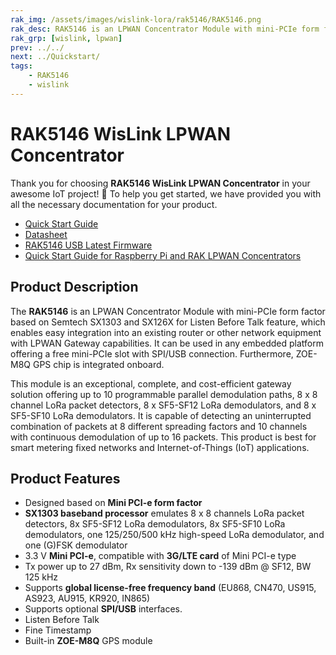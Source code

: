 ```yaml
---
rak_img: /assets/images/wislink-lora/rak5146/RAK5146.png
rak_desc: RAK5146 is an LPWAN Concentrator Module with mini-PCIe form factor based on Semtech SX1303 and SX126X for Listen Before Talk feature, which enables easy integration into an existing router or other network equipment with LPWAN Gateway capabilities.
rak_grp: [wislink, lpwan]
prev: ../../
next: ../Quickstart/
tags:
    - RAK5146
    - wislink
---
```


# RAK5146 WisLink LPWAN Concentrator
Thank you for choosing **RAK5146 WisLink LPWAN Concentrator** in your awesome IoT project! 🎉 To help you get started, we have provided you with all the necessary documentation for your product.

* [Quick Start Guide](../Quickstart/)
* [Datasheet](../Datasheet/)
* [RAK5146 USB Latest Firmware](https://downloads.rakwireless.com/LoRa/RAK5146/Firmware/RAK5146_USB_Latest_Firmware.zip)
* [Quick Start Guide for Raspberry Pi and RAK LPWAN Concentrators](https://docs.rakwireless.com/Knowledge-Hub/Learn/Raspberry-Pi-and-RAK-LPWAN-Concentrators/)

## Product Description

The **RAK5146** is an LPWAN Concentrator Module with mini-PCIe form factor based on Semtech SX1303 and SX126X for Listen Before Talk feature, which enables easy integration into an existing router or other network equipment with LPWAN Gateway capabilities. It can be used in any embedded platform offering a free mini-PCIe slot with SPI/USB connection. Furthermore, ZOE- M8Q GPS chip is integrated onboard.

This module is an exceptional, complete, and cost-efficient gateway solution offering up to 10 programmable parallel demodulation paths, 8 x 8 channel LoRa packet detectors, 8 x SF5-SF12 LoRa demodulators, and 8 x SF5-SF10 LoRa demodulators. It is capable of detecting an uninterrupted combination of packets at 8 different spreading factors and 10 channels with continuous demodulation of up to 16 packets. This product is best for smart metering fixed networks and Internet-of-Things (IoT) applications.

## Product Features

- Designed based on **Mini PCI-e form factor**
- **SX1303 baseband processor** emulates 8 x 8 channels LoRa packet detectors, 8x SF5-SF12 LoRa demodulators, 8x SF5-SF10 LoRa demodulators, one 125/250/500&nbsp;kHz high-speed LoRa demodulator, and one (G)FSK demodulator
- 3.3&nbsp;V **Mini PCI-e**, compatible with **3G/LTE card** of Mini PCI-e type
- Tx power up to 27&nbsp;dBm, Rx sensitivity down to -139&nbsp;dBm @ SF12, BW 125&nbsp;kHz
- Supports **global license-free frequency band** (EU868, CN470, US915, AS923, AU915, KR920, IN865)
- Supports optional **SPI/USB** interfaces.
- Listen Before Talk
- Fine Timestamp
- Built-in **ZOE-M8Q** GPS module

